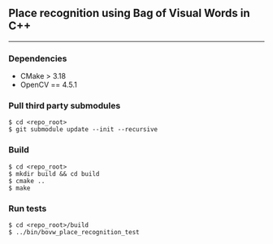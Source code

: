 ## Place recognition using Bag of Visual Words in C++

---

### Dependencies

- CMake > 3.18
- OpenCV == 4.5.1

### Pull third party submodules

```
$ cd <repo_root>
$ git submodule update --init --recursive
```

### Build

```
$ cd <repo_root>
$ mkdir build && cd build
$ cmake ..
$ make
```

### Run tests

```
$ cd <repo_root>/build
$ ../bin/bovw_place_recognition_test 
```

